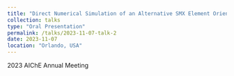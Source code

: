 ```yaml
---
title: "Direct Numerical Simulation of an Alternative SMX Element Orientation for Laminar Liquid-Liquid Mixing "
collection: talks
type: "Oral Presentation"
permalink: /talks/2023-11-07-talk-2
date: 2023-11-07
location: "Orlando, USA"
---
```


2023 AIChE Annual Meeting
